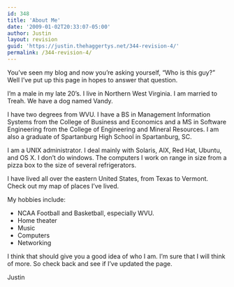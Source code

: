 ```yaml
---
id: 348
title: 'About Me'
date: '2009-01-02T20:33:07-05:00'
author: Justin
layout: revision
guid: 'https://justin.thehaggertys.net/344-revision-4/'
permalink: /344-revision-4/
---
```


You’ve seen my blog and now you’re asking yourself, “Who is this guy?” Well I’ve put up this page in hopes to answer that question.

I’m a male in my late 20’s. I live in Northern West Virginia. I am married to Treah. We have a dog named Vandy.

I have two degrees from WVU. I have a BS in Management Information Systems from the College of Business and Economics and a MS in Software Engineering from the College of Engineering and Mineral Resources. I am also a graduate of Spartanburg High School in Spartanburg, SC.

I am a UNIX administrator. I deal mainly with Solaris, AIX, Red Hat, Ubuntu, and OS X. I don’t do windows. The computers I work on range in size from a pizza box to the size of several refrigerators.

I have lived all over the eastern United States, from Texas to Vermont. Check out my map of places I’ve lived.

My hobbies include:

- NCAA Football and Basketball, especially WVU.
- Home theater
- Music
- Computers
- Networking

I think that should give you a good idea of who I am. I’m sure that I will think of more. So check back and see if I’ve updated the page.

Justin